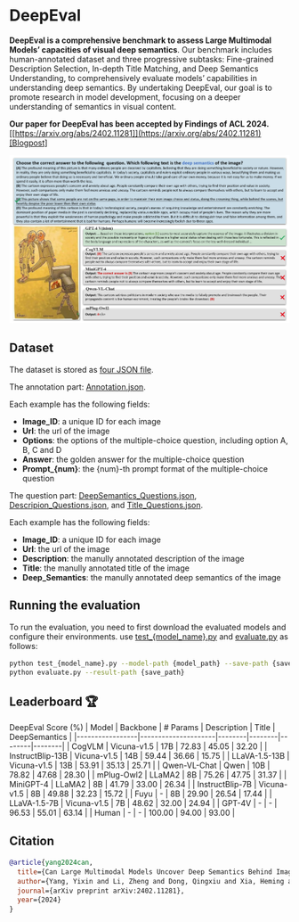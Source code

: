 # DeepEval
**DeepEval is a comprehensive benchmark to assess Large Multimodal Models’ capacities of visual deep semantics**. Our benchmark includes human-annotated dataset and three progressive subtasks: Fine-grained Description Selection, In-depth Title Matching, and Deep Semantics Understanding, to comprehensively evaluate models’ capabilities in understanding deep semantics. By undertaking DeepEval, our goal is to promote research in model development, focusing on a deeper understanding of semantics in visual content.

**Our paper for DeepEval has been accepted by Findings of ACL 2024.**
[[https://arxiv.org/abs/2402.11281]](https://arxiv.org/abs/2402.11281) [[Blogpost]]() 

![Example from the dataset](figure.png)

## Dataset

The dataset is stored as [four JSON file](https://github.com/AnnaYang2020/DeepEval/tree/main/data).

The annotation part: [Annotation.json](https://github.com/AnnaYang2020/DeepEval/blob/main/data/Annotation.json).

Each example has the following fields:

- **Image_ID**: a unique ID for each image
- **Url**: the url of the image
- **Options**: the options of the multiple-choice question, including option A, B, C and D
- **Answer**: the golden answer for the multiple-choice question
- **Prompt_{num}**: the {num}-th prompt format of the multiple-choice question

The question part: [DeepSemantics_Questions.json](https://github.com/AnnaYang2020/DeepEval/blob/main/data/DeepSemantics_Questions.json), [Descripion_Questions.json](https://github.com/AnnaYang2020/DeepEval/blob/main/data/Descripion_Questions.json), and [Title_Questions.json](https://github.com/AnnaYang2020/DeepEval/blob/main/data/Title_Questions.json).

Each example has the following fields:

- **Image_ID**: a unique ID for each image
- **Url**: the url of the image
- **Description**: the manully annotated description of the image
- **Title**: the manully annotated title of the image
- **Deep_Semantics**: the manully annotated deep semantics of the image


## Running the evaluation

To run the evaluation, you need to first download the evaluated models and configure their environments.
use [test_{model_name}.py](https://github.com/.../.../tree/main/tests) and [evaluate.py](https://github.com/.../.../tree/main/tests/evaluate.py) as follows:

```bash
python test_{model_name}.py --model-path {model_path} --save-path {save_path}
python evaluate.py --result-path {save_path}
```

## Leaderboard 🏆
DeepEval Score (%)
| Model           | Backbone         | # Params       | Description     | Title     | DeepSemantics     |
|-----------------|---------------------|--------|--------|--------|--------|
| CogVLM  | Vicuna-v1.5               | 17B  | 72.83  | 45.05  | 32.20  |
| InstructBlip-13B          | Vicuna-v1.5               | 14B  | 59.44  | 36.66  | 15.75  |
| LLaVA-1.5-13B       | Vicuna-v1.5               | 13B | 53.91  | 35.13  | 25.71  |
| Qwen-VL-Chat     | Qwen               | 10B  | 78.82  | 47.68  | 28.30  |
| mPlug-Owl2      | LLaMA2               | 8B  | 75.26  | 47.75  | 31.37  |
| MiniGPT-4   | LLaMA2               | 8B  | 41.79  | 33.00  | 26.34  |
| InstructBlip-7B    | Vicuna-v1.5               | 8B  | 49.88  | 32.23  | 15.72  |
| Fuyu   | -               | 8B  | 29.90  | 26.54  | 17.44  |
| LLaVA-1.5-7B       | Vicuna-v1.5               | 7B  | 48.62  | 32.00  | 24.94  |
| GPT-4V         | -               | -  | 96.53  | 55.01  | 63.14  |
| Human         | -               | -  | 100.00  | 94.00  | 93.00  |


## Citation

```bibtex
@article{yang2024can,
  title={Can Large Multimodal Models Uncover Deep Semantics Behind Images?},
  author={Yang, Yixin and Li, Zheng and Dong, Qingxiu and Xia, Heming and Sui, Zhifang},
  journal={arXiv preprint arXiv:2402.11281},
  year={2024}
}
```
